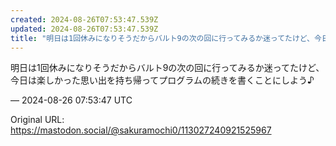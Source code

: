 ```yaml
---
created: 2024-08-26T07:53:47.539Z
updated: 2024-08-26T07:53:47.539Z
title: "明日は1回休みになりそうだからバルト9の次の回に行ってみるか迷ってたけど、今日は楽しかった思い出を持ち帰ってプログラムの続きを書くことにしよう♪[...]"
---
```


<p>明日は1回休みになりそうだからバルト9の次の回に行ってみるか迷ってたけど、今日は楽しかった思い出を持ち帰ってプログラムの続きを書くことにしよう♪</p>

&mdash; 2024-08-26 07:53:47 UTC

Original URL: https://mastodon.social/@sakuramochi0/113027240921525967
